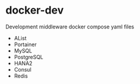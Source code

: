 # docker-dev
Development middleware docker compose yaml files

* AList
* Portainer
* MySQL
* PostgreSQL
* HANA2
* Consul
* Redis

